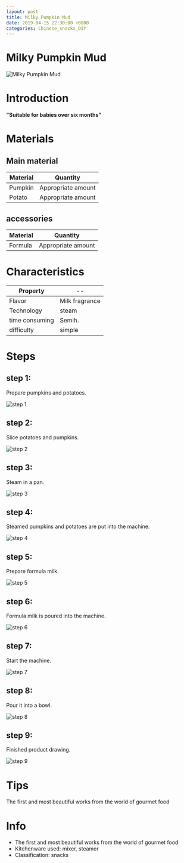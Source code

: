 ```yaml
---
layout: post
title: Milky Pumpkin Mud
date: 2019-04-15 22:30:00 +0800
categories: Chinese_snacks_DIY
---
```


# Milky Pumpkin Mud

![Milky Pumpkin Mud]({{site.baseurl}}/img/406855/406855.jpg)

# Introduction

**"Suitable for babies over six months"**

# Materials


## Main material

Material|Quantity
--|--
Pumpkin|Appropriate amount
Potato|Appropriate amount

## accessories

Material|Quantity
--|--
Formula|Appropriate amount

# Characteristics

Property|--
--|--
Flavor|Milk fragrance
Technology|steam
time consuming|Semih.
difficulty|simple

# Steps

## step 1:

Prepare pumpkins and potatoes.

![step 1]({{site.baseurl}}/img/406855/1.jpg)

## step 2:

Slice potatoes and pumpkins.

![step 2]({{site.baseurl}}/img/406855/2.jpg)

## step 3:

Steam in a pan.

![step 3]({{site.baseurl}}/img/406855/3.jpg)

## step 4:

Steamed pumpkins and potatoes are put into the machine.

![step 4]({{site.baseurl}}/img/406855/4.jpg)

## step 5:

Prepare formula milk.

![step 5]({{site.baseurl}}/img/406855/5.jpg)

## step 6:

Formula milk is poured into the machine.

![step 6]({{site.baseurl}}/img/406855/6.jpg)

## step 7:

Start the machine.

![step 7]({{site.baseurl}}/img/406855/7.jpg)

## step 8:

Pour it into a bowl.

![step 8]({{site.baseurl}}/img/406855/8.jpg)

## step 9:

Finished product drawing.

![step 9]({{site.baseurl}}/img/406855/9.jpg)

# Tips

The first and most beautiful works from the world of gourmet food

# Info

- The first and most beautiful works from the world of gourmet food
- Kitchenware used: mixer, steamer
- Classification: snacks